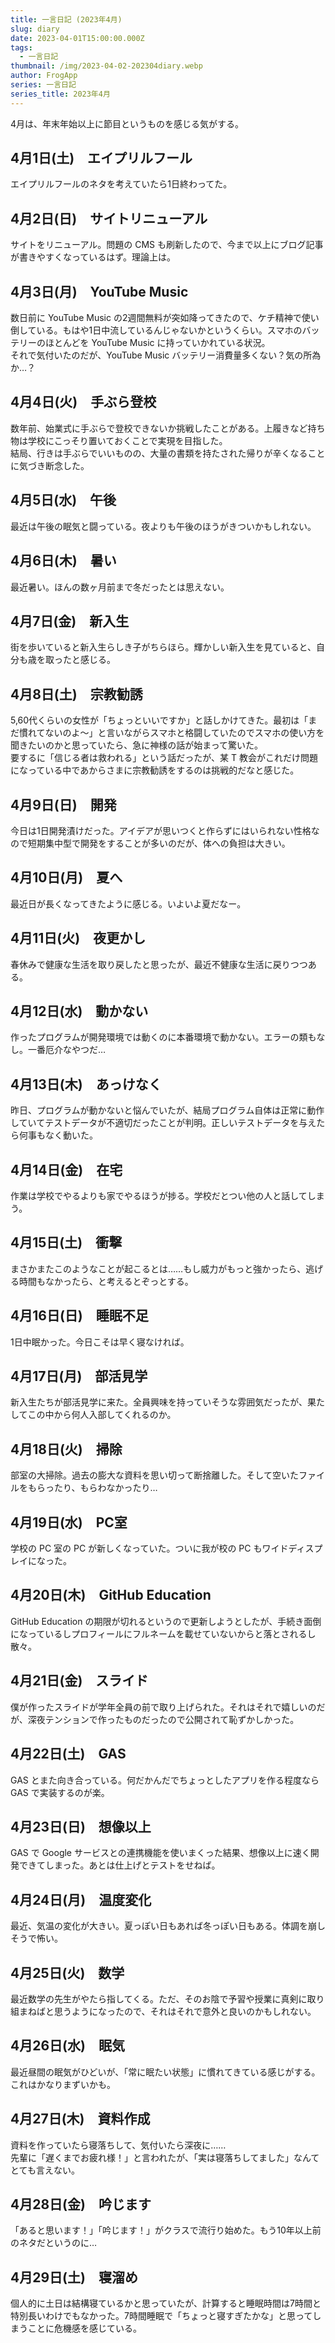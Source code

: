 ```yaml
---
title: 一言日記 (2023年4月)
slug: diary
date: 2023-04-01T15:00:00.000Z
tags:
  - 一言日記
thumbnail: /img/2023-04-02-202304diary.webp
author: FrogApp
series: 一言日記
series_title: 2023年4月
---
```


4月は、年末年始以上に節目というものを感じる気がする。

## 4月1日(土)　エイプリルフール

エイプリルフールのネタを考えていたら1日終わってた。

## 4月2日(日)　サイトリニューアル

サイトをリニューアル。問題の CMS も刷新したので、今まで以上にブログ記事が書きやすくなっているはず。理論上は。

## 4月3日(月)　YouTube Music

数日前に YouTube Music の2週間無料が突如降ってきたので、ケチ精神で使い倒している。もはや1日中流しているんじゃないかというくらい。スマホのバッテリーのほとんどを YouTube Music に持っていかれている状況。\
それで気付いたのだが、YouTube Music バッテリー消費量多くない？気の所為か…？

## 4月4日(火)　手ぶら登校

数年前、始業式に手ぶらで登校できないか挑戦したことがある。上履きなど持ち物は学校にこっそり置いておくことで実現を目指した。\
結局、行きは手ぶらでいいものの、大量の書類を持たされた帰りが辛くなることに気づき断念した。

## 4月5日(水)　午後

最近は午後の眠気と闘っている。夜よりも午後のほうがきついかもしれない。

## 4月6日(木)　暑い

最近暑い。ほんの数ヶ月前まで冬だったとは思えない。

## 4月7日(金)　新入生

街を歩いていると新入生らしき子がちらほら。輝かしい新入生を見ていると、自分も歳を取ったと感じる。

## 4月8日(土)　宗教勧誘

5,60代くらいの女性が「ちょっといいですか」と話しかけてきた。最初は「まだ慣れてないのよ～」と言いながらスマホと格闘していたのでスマホの使い方を聞きたいのかと思っていたら、急に神様の話が始まって驚いた。\
要するに「信じる者は救われる」という話だったが、某 T 教会がこれだけ問題になっている中であからさまに宗教勧誘をするのは挑戦的だなと感じた。

## 4月9日(日)　開発

今日は1日開発漬けだった。アイデアが思いつくと作らずにはいられない性格なので短期集中型で開発をすることが多いのだが、体への負担は大きい。

## 4月10日(月)　夏へ

最近日が長くなってきたように感じる。いよいよ夏だなー。

## 4月11日(火)　夜更かし

春休みで健康な生活を取り戻したと思ったが、最近不健康な生活に戻りつつある。

## 4月12日(水)　動かない

作ったプログラムが開発環境では動くのに本番環境で動かない。エラーの類もなし。一番厄介なやつだ…

## 4月13日(木)　あっけなく

昨日、プログラムが動かないと悩んでいたが、結局プログラム自体は正常に動作していてテストデータが不適切だったことが判明。正しいテストデータを与えたら何事もなく動いた。

## 4月14日(金)　在宅

作業は学校でやるよりも家でやるほうが捗る。学校だとつい他の人と話してしまう。

## 4月15日(土)　衝撃

まさかまたこのようなことが起こるとは……もし威力がもっと強かったら、逃げる時間もなかったら、と考えるとぞっとする。

## 4月16日(日)　睡眠不足

1日中眠かった。今日こそは早く寝なければ。

## 4月17日(月)　部活見学

新入生たちが部活見学に来た。全員興味を持っていそうな雰囲気だったが、果たしてこの中から何人入部してくれるのか。

## 4月18日(火)　掃除

部室の大掃除。過去の膨大な資料を思い切って断捨離した。そして空いたファイルをもらったり、もらわなかったり…

## 4月19日(水)　PC室

学校の PC 室の PC が新しくなっていた。ついに我が校の PC もワイドディスプレイになった。

## 4月20日(木)　GitHub Education

GitHub Education の期限が切れるというので更新しようとしたが、手続き面倒になっているしプロフィールにフルネームを載せていないからと落とされるし散々。

## 4月21日(金)　スライド

僕が作ったスライドが学年全員の前で取り上げられた。それはそれで嬉しいのだが、深夜テンションで作ったものだったので公開されて恥ずかしかった。

## 4月22日(土)　GAS

GAS とまた向き合っている。何だかんだでちょっとしたアプリを作る程度なら GAS で実装するのが楽。

## 4月23日(日)　想像以上

GAS で Google サービスとの連携機能を使いまくった結果、想像以上に速く開発できてしまった。あとは仕上げとテストをせねば。

## 4月24日(月)　温度変化

最近、気温の変化が大きい。夏っぽい日もあれば冬っぽい日もある。体調を崩しそうで怖い。

## 4月25日(火)　数学

最近数学の先生がやたら指してくる。ただ、そのお陰で予習や授業に真剣に取り組まねばと思うようになったので、それはそれで意外と良いのかもしれない。

## 4月26日(水)　眠気

最近昼間の眠気がひどいが、「常に眠たい状態」に慣れてきている感じがする。これはかなりまずいかも。

## 4月27日(木)　資料作成

資料を作っていたら寝落ちして、気付いたら深夜に……\
先輩に「遅くまでお疲れ様！」と言われたが、「実は寝落ちしてました」なんてとても言えない。

## 4月28日(金)　吟じます

「あると思います！」「吟じます！」がクラスで流行り始めた。もう10年以上前のネタだというのに…

## 4月29日(土)　寝溜め

個人的に土日は結構寝ているかと思っていたが、計算すると睡眠時間は7時間と特別長いわけでもなかった。7時間睡眠で「ちょっと寝すぎたかな」と思ってしまうことに危機感を感じている。
